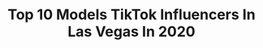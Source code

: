 ---
title: Top 10 Models TikTok Influencers In Las Vegas In 2020
description: >-
  Find top models TikTok influencers in Las Vegas in 2020. Most popular hashtags: #lasvegas #love #dance #model.
platform: TikTok
profiles:
  - username: "influencersinthewild"
    fullname: >-
      Influencersinthewild
    location: "United States"
    followers: 225574
    engagement: 272
    commentsToLikes: 0.008501
    id: ck9r4pp9kw3mr0j78ruirenhs
    verified: true
    hashtags: "#hiking, #twitch, #toystory, #travel"
  - username: "yayygaby"
    fullname: >-
      gaby kosinski  ♡
    location: "United States"
    followers: 36208
    engagement: 2244
    commentsToLikes: 0.010370
    id: ckacwe5h4s5tc0i788v4ayily
    verified: false
    hashtags: "#notnormal, #miacolucci, #happyathome, #girl"
  - username: "sosshelbs"
    fullname: >-
      Shelby Schmidt
    location: "United States"
    followers: 4127
    engagement: 255
    commentsToLikes: 0.078241
    id: ck9rcq2truis00j78pry3ezhr
    verified: false
    hashtags: "#chickenlegpiece, #content, #filter, #tiktokfashion"
  - username: "clearoutink"
    fullname: >-
      Clear Out Ink
    location: "United States"
    followers: 74745
    engagement: 887
    commentsToLikes: 0.021932
    id: ck8hmxv0bo93b0j784kid6wdw
    verified: false
    hashtags: "#head, #quarantine, #watch, #pain"
  - username: "vegasphotographr"
    fullname: >-
      AngelAlonzoPhoto
    location: "United States"
    followers: 9407
    engagement: 592
    commentsToLikes: 0.015550
    id: ck95xw3cv7lbt0j784dfbd7zk
    verified: false
    hashtags: "#wnba, #celebrate, #freckles, #nature"
  - username: "mariahlkrueger"
    fullname: >-
      Mariah Krueger
    location: "United States"
    followers: 19033
    engagement: 915
    commentsToLikes: 0.025657
    id: ck9vbc09ymg7v0j782qlz286b
    verified: false
    hashtags: "#tastesdifferent, #sweaterweather, #tacobell, #pnwonderland"
  - username: "zhangsta.ang"
    fullname: >-
      zhangsta.ang
    location: "United States"
    followers: 9086
    engagement: 864
    commentsToLikes: 0.044672
    id: ckamf72i76s9i0i788xb1jyrq
    verified: false
    hashtags: "#didafull180, #nature, #raveoutfit, #ravelife"
  - username: "denisarosinska"
    fullname: >-
      Denisa Nachtigall
    location: "United States"
    followers: 73737
    engagement: 448
    commentsToLikes: 0.019000
    id: ck8vuqyefjorj0j7840izmzju
    verified: false
    hashtags: "#styletips, #dinnertime, #christmas, #partydress"
  - username: "alexxaanndria"
    fullname: >-
      Alexxaanndria
    location: "United States"
    followers: 215946
    engagement: 1023
    commentsToLikes: 0.005547
    id: ck8nfzzwbub6i0j786gdsjemp
    verified: false
    hashtags: "#strangerthings, #vegasstrong, #stephbrodie, #moonwalk"
  - username: "vegasbombshell1"
    fullname: >-
      VegasBombShell1
    location: "United States"
    followers: 90333
    engagement: 489
    commentsToLikes: 0.027945
    id: ck8hnfbbvqon10j78squ1zwtp
    verified: false
    hashtags: "#humpday, #fail, #stupidchallenge, #syrupturnup"
---